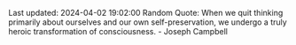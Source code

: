 Last updated: 2024-04-02 19:02:00
Random Quote: When we quit thinking primarily about ourselves and our own self-preservation, we undergo a truly heroic transformation of consciousness. - Joseph Campbell